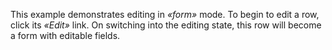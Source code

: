 This example demonstrates editing in _&laquo;form&raquo;_ mode. To&nbsp;begin to&nbsp;edit a&nbsp;row, click its _&laquo;Edit&raquo;_ link. On&nbsp;switching into the editing state, this row will become a&nbsp;form with editable fields.